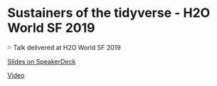 #  Sustainers of the tidyverse - H2O World SF 2019
💦 Talk delivered at H2O World SF 2019

[Slides on SpeakerDeck](https://speakerdeck.com/batpigandme/sustainers-of-the-tidyverse-h2o-world-sf-2019)

[Video](https://youtu.be/2k4koLq8w1w)
